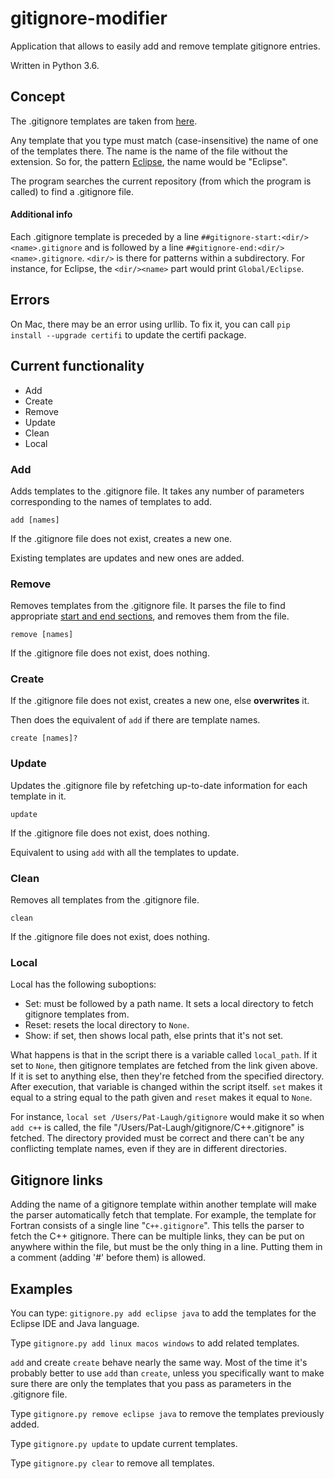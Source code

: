 # gitignore-modifier
Application that allows to easily add and remove template gitignore entries.

Written in Python 3.6.

## Concept

The .gitignore templates are taken from [here](https://github.com/github/gitignore).

Any template that you type must match (case-insensitive) the name of one of the templates there.
The name is the name of the file without the extension. So for, the pattern [Eclipse](https://github.com/github/gitignore/blob/master/Global/Eclipse.gitignore), the name would be
"Eclipse".

The program searches the current repository (from which the program is called) to find
a .gitignore file.

#### Additional info

Each .gitignore template is preceded by a line `##gitignore-start:<dir/><name>.gitignore` and is followed by
a line `##gitignore-end:<dir/><name>.gitignore`. `<dir/>` is there for patterns within a
subdirectory. For instance, for Eclipse, the `<dir/><name>` part would print `Global/Eclipse`.

## Errors
On Mac, there may be an error using urllib. To fix it, you can call
`pip install --upgrade certifi` to update the certifi package.

## Current functionality

- Add
- Create
- Remove
- Update
- Clean
- Local

### Add

Adds templates to the .gitignore file. It takes any number of parameters corresponding
to the names of templates to add.

    add [names]

If the .gitignore file does not exist, creates a new one.

Existing templates are updates and new ones are added.

### Remove

Removes templates from the .gitignore file. It parses the file to find appropriate
[start and end sections](#additional-info), and removes them from the file.

    remove [names]

If the .gitignore file does not exist, does nothing.

### Create

If the .gitignore file does not exist, creates a new one, else **overwrites** it.

Then does the equivalent of `add` if there are template names.

    create [names]?

### Update

Updates the .gitignore file by refetching up-to-date information for each template in it.

    update

If the .gitignore file does not exist, does nothing.

Equivalent to using `add` with all the templates to update.

### Clean

Removes all templates from the .gitignore file.

    clean

If the .gitignore file does not exist, does nothing.

### Local

Local has the following suboptions:
 -  Set: must be followed by a path name. It sets a local directory to fetch gitignore
    templates from.
 -  Reset: resets the local directory to `None`.
 -  Show: if set, then shows local path, else prints that it's not set.

What happens is that in the script there is a variable called `local_path`. If it set
to `None`, then gitignore templates are fetched from the link given above. If it is
set to anything else, then they're fetched from the specified directory. After execution,
that variable is changed within the script itself. `set` makes it equal to a string equal
to the path given and `reset` makes it equal to `None`.

For instance, `local set /Users/Pat-Laugh/gitignore` would make it so when `add c++`
is called, the file "/Users/Pat-Laugh/gitignore/C++.gitignore" is fetched. The directory
provided must be correct and there can't be any conflicting template names, even if
they are in different directories.

## Gitignore links

Adding the name of a gitignore template within another template will make the parser
automatically fetch that template. For example, the template for Fortran consists of a
single line "`C++.gitignore`". This tells the parser to fetch the C++ gitignore. There
can be multiple links, they can be put on anywhere within the file, but must be the only
thing in a line. Putting them in a comment (adding '#' before them) is allowed.

## Examples

You can type: `gitignore.py add eclipse java` to add the templates for the
Eclipse IDE and Java language.

Type `gitignore.py add linux macos windows` to add related templates.

`add` and create `create` behave nearly the same way. Most of the time it's probably better to
use `add` than `create`, unless you specifically want to make sure there are only the templates
that you pass as parameters in the .gitignore file.

Type `gitignore.py remove eclipse java` to remove the templates previously added.

Type `gitignore.py update` to update current templates.

Type `gitignore.py clear` to remove all templates.
